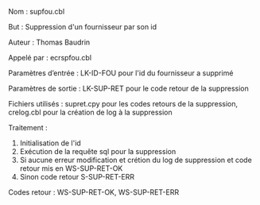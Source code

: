 Nom : supfou.cbl

But : Suppression d'un fournisseur par son id

Auteur : Thomas Baudrin

Appelé par : ecrspfou.cbl

Paramètres d’entrée : LK-ID-FOU pour l'id du fournisseur a supprimé

Paramètres de sortie : LK-SUP-RET pour le code retour de la suppression

Fichiers utilisés : supret.cpy pour les codes retours de la suppression, crelog.cbl pour la création de log à la suppression

Traitement : 
1) Initialisation de l'id
2) Exécution de la requête sql pour la suppression
3) Si aucune erreur modification et crétion du log de suppression et code retour mis en WS-SUP-RET-OK
4) Sinon code retour S-SUP-RET-ERR

Codes retour : WS-SUP-RET-OK, WS-SUP-RET-ERR